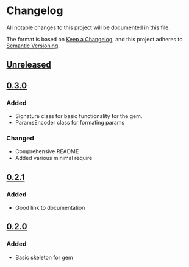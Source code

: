 # Changelog

All notable changes to this project will be documented in this file.

The format is based on [Keep a Changelog](https://keepachangelog.com/en/1.0.0/),
and this project adheres to [Semantic Versioning](https://semver.org/spec/v2.0.0.html).

## [Unreleased]

## [0.3.0]

### Added

- Signature class for basic functionality for the gem.
- ParamsEncoder class for formating params

### Changed

- Comprehensive README
- Added various minimal require

## [0.2.1]

### Added

- Good link to documentation

## [0.2.0]

### Added

- Basic skeleton for gem

[unreleased]: https://github.com/Billcorporate/m2m_keygen_ruby/compare/v0.3.0...HEAD
[0.3.0]: https://github.com/Billcorporate/m2m_keygen_ruby/releases/tag/v0.3.0
[0.2.1]: https://github.com/Billcorporate/m2m_keygen_ruby/releases/tag/v0.2.1
[0.2.0]: https://github.com/Billcorporate/m2m_keygen_ruby/releases/tag/v0.2.0
